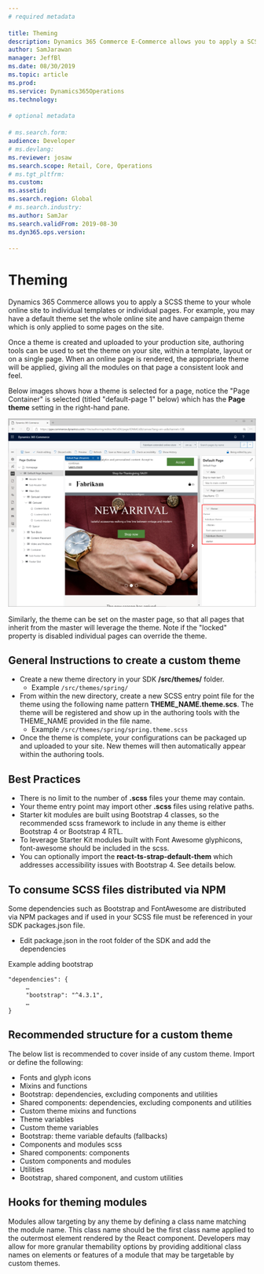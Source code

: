 ```yaml
---
# required metadata

title: Theming
description: Dynamics 365 Commerce E-Commerce allows you to apply a SCSS theme to your whole e-Commerce site, templates or individual pages.  For example, you may have a default theme and have seasonal themes which are only applied to some pages or the whole site for a set period of time like a holiday.
author: SamJarawan
manager: JeffBl
ms.date: 08/30/2019
ms.topic: article
ms.prod: 
ms.service: Dynamics365Operations
ms.technology: 

# optional metadata

# ms.search.form: 
audience: Developer
# ms.devlang: 
ms.reviewer: josaw
ms.search.scope: Retail, Core, Operations
# ms.tgt_pltfrm: 
ms.custom: 
ms.assetid: 
ms.search.region: Global
# ms.search.industry: 
ms.author: SamJar
ms.search.validFrom: 2019-08-30
ms.dyn365.ops.version: 

---
```

# Theming
Dynamics 365 Commerce allows you to apply a SCSS theme to your whole online site to individual templates or individual pages.  For example, you may have a default theme set the whole online site and have campaign theme which is only applied to some pages on the site.

Once a theme is created and uploaded to your production site, authoring tools can be used to set the theme on your site, within a template, layout or on a single page.  When an online page is rendered, the appropriate theme will be applied, giving all the modules on that page a consistent look and feel.

Below images shows how a theme is selected for a page, notice the "Page Container" is selected (titled "default-page 1" below) which has the **Page theme** setting in the right-hand pane.

![Theme Selection](media/theming-1.png)

Similarly, the theme can be set on the master page, so that all pages that inherit from the master will leverage the theme.  Note if the "locked" property is disabled individual pages can override the theme.

## General Instructions to create a custom theme
* Create a new theme directory in your SDK **/src/themes/** folder.
  * Example `/src/themes/spring/`
* From within the new directory, create a new SCSS entry point file for the theme using the following name pattern **THEME_NAME.theme.scs**.  The theme will be registered and show up in the authoring tools with the THEME_NAME provided in the file name.
  * Example `/src/themes/spring/spring.theme.scss`
* Once the theme is complete, your configurations can be packaged up and uploaded to your site.  New themes will then automatically appear within the authoring tools.

## Best Practices
* There is no limit to the number of **.scss** files your theme may contain.
* Your theme entry point may import other **.scss** files using relative paths.
* Starter kit modules are built using Bootstrap 4 classes, so the recommended scss framework to include in any theme is either Bootstrap 4 or Bootstrap 4 RTL.
* To leverage Starter Kit modules built with Font Awesome glyphicons, font-awesome should be included in the scss.
* You can optionally import the **react-ts-strap-default-them** which addresses accessibility issues with Bootstrap 4. See details below.

## To consume SCSS files distributed via NPM
Some dependencies such as Bootstrap and FontAwesome are distributed via NPM packages and if used in your SCSS file must be referenced in your SDK packages.json file.
* Edit package.json in the root folder of the SDK and add the dependencies

Example adding bootstrap
```
"dependencies": {
     …
     "bootstrap": "^4.3.1",
     …
}
```

## Recommended structure for a custom theme
The below list is recommended to cover inside of any custom theme.  Import or define the following:
*	Fonts and glyph icons
*	Mixins and functions
  *	Bootstrap: dependencies, excluding components and utilities
  * Shared components: dependencies, excluding components and utilities
  *	Custom theme mixins and functions
*	Theme variables
  *	Custom theme variables
  * Bootstrap: theme variable defaults (fallbacks)
*	Components and modules scss
  * Shared components: components
  *	Custom components and modules
*	Utilities
  *	Bootstrap, shared component, and custom utilities

## Hooks for theming modules
Modules allow targeting by any theme by defining a class name matching the module name. This class name should be the first class name applied to the outermost element rendered by the React component. Developers may allow for more granular themability options by providing additional class names on elements or features of a module that may be targetable by custom themes.

